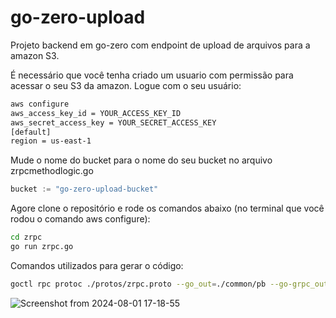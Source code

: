 # go-zero-upload

Projeto backend em go-zero com endpoint de upload de arquivos para a amazon S3.


É necessário que você tenha criado um usuario com permissão para acessar o seu S3 da amazon.
Logue com o seu usuário:
```bash
aws configure
aws_access_key_id = YOUR_ACCESS_KEY_ID
aws_secret_access_key = YOUR_SECRET_ACCESS_KEY
[default]
region = us-east-1
```

Mude o nome do bucket para o nome do seu bucket no arquivo zrpcmethodlogic.go
```go
bucket := "go-zero-upload-bucket"
```

Agore clone o repositório e rode os comandos abaixo (no terminal que você rodou o comando aws configure):
```bash
cd zrpc
go run zrpc.go
```

Comandos utilizados para gerar o código:
```bash
goctl rpc protoc ./protos/zrpc.proto --go_out=./common/pb --go-grpc_out=./common/pb --zrpc_out=./zrpc
```

![Screenshot from 2024-08-01 17-18-55](https://github.com/user-attachments/assets/cf54549f-5f60-4833-a0e4-1afe157c38e6)
